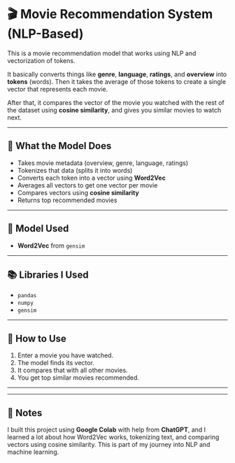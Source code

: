 # 🎬 Movie Recommendation System (NLP-Based)

This is a movie recommendation model that works using NLP and vectorization of tokens.

It basically converts things like **genre**, **language**, **ratings**, and **overview** into **tokens** (words). Then it takes the average of those tokens to create a single vector that represents each movie.

After that, it compares the vector of the movie you watched with the rest of the dataset using **cosine similarity**, and gives you similar movies to watch next.

---

## 🧠 What the Model Does

- Takes movie metadata (overview, genre, language, ratings)
- Tokenizes that data (splits it into words)
- Converts each token into a vector using **Word2Vec**
- Averages all vectors to get one vector per movie
- Compares vectors using **cosine similarity**
- Returns top recommended movies

---

## 🔧 Model Used

- **Word2Vec** from `gensim`

---

## 📚 Libraries I Used

- `pandas`
- `numpy`
- `gensim`


---

## 🧪 How to Use

1. Enter a movie you have watched.
2. The model finds its vector.
3. It compares that with all other movies.
4. You get top similar movies recommended.

---



---

## 📌 Notes

I built this project using **Google Colab** with help from **ChatGPT**, and I learned a lot about how Word2Vec works, tokenizing text, and comparing vectors using cosine similarity. This is part of my journey into NLP and machine learning.
